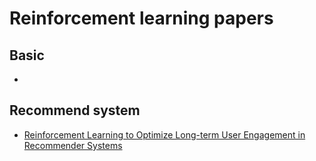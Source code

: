 # Reinforcement learning papers

## Basic 
* 

## Recommend system
* [Reinforcement Learning to Optimize Long-term User Engagement in Recommender Systems](http://export.arxiv.org/pdf/1902.05570)
